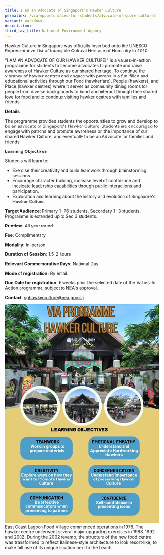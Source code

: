 ```yaml
---
title: I am an Advocate of Singapore's Hawker Culture
permalink: /via-opportunities-for-students/advocate-of-spore-culture/
variant: markdown
description: ""
third_nav_title: National Environment Agency
---
```

Hawker Culture in Singapore was officially inscribed onto the UNESCO Representative List of Intangible Cultural Heritage of Humanity in 2020

"I AM AN ADVOCATE OF OUR HAWKER CULTURE!" is a values-in-action programme for students to become advocates to promote and raise awareness of Hawker Culture as our shared heritage. To continue the vibrancy of hawker centres and engage with patrons in a fun-filled and educational activities through our Food (hawkerfare), People (hawkers), and Place (hawker centres) where it serves as community dining rooms for people from diverse backgrounds to bond and interact through their shared love for food and to continue visiting hawker centres with families and friends.

**Details**		
	
The programme provides students the opportunities to grow and develop to be an advocate of Singapore's Hawker Culture. Students are encouraged to engage with patrons and promote awareness on the importance of our shared Hawker Culture, and eventually to be an Advocate for families and friends.

**Learning Objectives**		
		
Students will learn to: 
* Exercise their creativity and build teamwork through brainstorming sessions. 
* Encourage character building, increase level of confidence and inculcate leadership capabilities through public interactions and participation. 
* Exploration and learning about the history and evolution of Singapore's Hawker Culture.

**Target Audience**: Primary 1- P6 students, Secondary 1- 3 students. Programme is extended up to Sec 3 students.
		
**Runtime**: All year round		
		
**Fee**: Complimentary		
		
**Modality**: In-person		
		
**Duration of Session**: 1.5-2 hours		

**Relevant Commemorative Days**: National Day		
		
**Mode of registration:** By email.		
		
**Due Date for registration**: 6 weeks prior the selected date of the Values-In Action programme, subject to NEA's approval.		
		
**Contact**: [sghawkerculture@nea.gov.sg](sghawkerculture@nea.gov.sg)

![](/images/VIA_Programme___Hawker_Culture_.jpg)
East Coast Lagoon Food Village commenced operations in 1978. The hawker centre underwent several major upgrading exercises in 1988, 1992 and 2002. During the 2002 revamp, the structure of the new food centre was transformed to reflect Balinese-style architecture to look resort-like, to make full use of its unique location next to the beach.